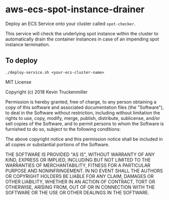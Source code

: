 # aws-ecs-spot-instance-drainer
Deploy an ECS Service onto your cluster called `spot-checker`.

This service will check the underlying spot instance within the cluster to automatically drain the container instances in case of an impending spot instance termination.

## To deploy
`./deploy-service.sh <your-ecs-cluster-name>`




MIT License

Copyright (c) 2018 Kevin Truckenmiller

Permission is hereby granted, free of charge, to any person obtaining a copy
of this software and associated documentation files (the "Software"), to deal
in the Software without restriction, including without limitation the rights
to use, copy, modify, merge, publish, distribute, sublicense, and/or sell
copies of the Software, and to permit persons to whom the Software is
furnished to do so, subject to the following conditions:

The above copyright notice and this permission notice shall be included in all
copies or substantial portions of the Software.

THE SOFTWARE IS PROVIDED "AS IS", WITHOUT WARRANTY OF ANY KIND, EXPRESS OR
IMPLIED, INCLUDING BUT NOT LIMITED TO THE WARRANTIES OF MERCHANTABILITY,
FITNESS FOR A PARTICULAR PURPOSE AND NONINFRINGEMENT. IN NO EVENT SHALL THE
AUTHORS OR COPYRIGHT HOLDERS BE LIABLE FOR ANY CLAIM, DAMAGES OR OTHER
LIABILITY, WHETHER IN AN ACTION OF CONTRACT, TORT OR OTHERWISE, ARISING FROM,
OUT OF OR IN CONNECTION WITH THE SOFTWARE OR THE USE OR OTHER DEALINGS IN THE
SOFTWARE.
